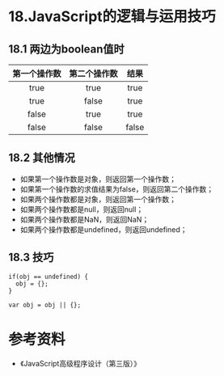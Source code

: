 # 18.JavaScript的逻辑与运用技巧

## 18.1 两边为boolean值时

| 第一个操作数  | 第二个操作数  | 结果            |
|:-------------:|:-------------:|:---------------:|
| true          | true          | true            |
| true          | false         | true            |
| false         | true          | true            |
| false         | false         | false           |

## 18.2 其他情况

* 如果第一个操作数是对象，则返回第一个操作数；
* 如果第一个操作数的求值结果为false，则返回第二个操作数；
* 如果两个操作数都是对象，则返回第一个操作数；
* 如果两个操作数都是null，则返回null；
* 如果两个操作数都是NaN，则返回NaN；
* 如果两个操作数都是undefined，则返回undefined；

## 18.3 技巧

```nodejs
if(obj == undefined) {
  obj = {};
}
```

```nodejs
var obj = obj || {};
```


# 参考资料
* 《JavaScript高级程序设计（第三版）》
